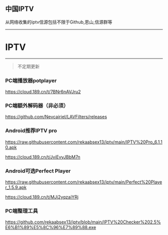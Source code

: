## 中国IPTV
从网络收集的iptv信源包括不限于Github,恩山,信源群等

---
# IPTV
-------------

> 不定期更新
 
### PC端播放器potplayer
https://cloud.189.cn/t/7BNr6nAVJru2

### PC端额外解码器（非必须）
https://github.com/Nevcairiel/LAVFilters/releases
### Android推荐IPTV pro
https://raw.githubusercontent.com/rekaabsex13/iptv/main/IPTV%20Pro_6.1.10.apk

https://cloud.189.cn/t/JviEvyJBbM7n

### Android可选Perfect Player
https://raw.githubusercontent.com/rekaabsex13/iptv/main/Perfect%20Player_1.5.9.apk

https://cloud.189.cn/t/MJj2yqzaiYRj
### PC端整理工具
https://github.com/rekaabsex13/iptv/blob/main/IPTV%20Checker%202.5%E6%B1%89%E5%8C%96%E7%89%88.exe
